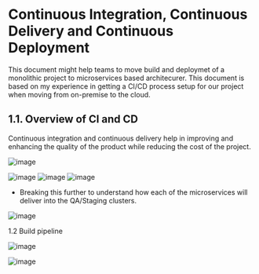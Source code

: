 # Continuous Integration, Continuous Delivery and Continuous Deployment

This document might help teams to move build and deploymet of a monolithic project to microservices based architecurer.
This document is based on my experience in getting a CI/CD process setup for our project when moving from on-premise to the cloud.


## 1.1. Overview of CI and CD 
Continuous integration and continuous delivery help in improving and enhancing the quality of the product while reducing the cost of the project. 

![image](https://github.com/sajivesukumara/learnings/assets/10908960/24beb0b3-81a0-48e5-b03d-9dd78a2cd4fc)

![image](https://github.com/sajivesukumara/learnings/assets/10908960/7cf685fe-7ef9-4a19-b3ce-ad3312c13c0a)
![image](https://github.com/sajivesukumara/learnings/assets/10908960/8ee613a2-c4d3-4857-a549-3228111e84f4)
![image](https://github.com/sajivesukumara/learnings/assets/10908960/868f8c55-8261-45db-a4de-0b2094e7ef78)


* Breaking this further to understand how each of the microservices will deliver into the QA/Staging clusters.


![image](https://github.com/sajivesukumara/learnings/assets/10908960/35e3bc35-ae19-4a04-b9d1-3ca6ea21a280)


1.2 Build pipeline

![image](https://github.com/sajivesukumara/learnings/assets/10908960/326635bc-9dda-4490-9265-9bd2bcf414fa)


![image](https://github.com/user-attachments/assets/2d10b4d2-0412-4f49-8815-a8511c126cde)

